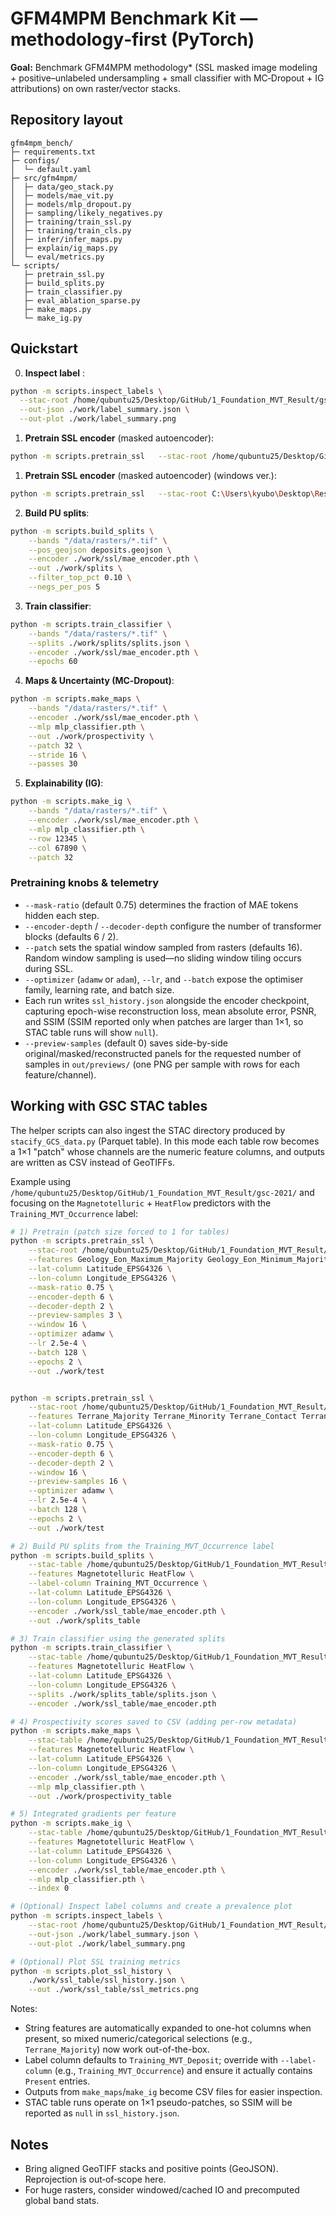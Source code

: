 # GFM4MPM Benchmark Kit — methodology‑first (PyTorch)

**Goal:** Benchmark GFM4MPM methodology* (SSL masked image modeling + positive–unlabeled undersampling + small classifier with MC‑Dropout + IG attributions) on own raster/vector stacks.

## Repository layout
```
gfm4mpm_bench/
├─ requirements.txt
├─ configs/
│  └─ default.yaml
├─ src/gfm4mpm/
│  ├─ data/geo_stack.py
│  ├─ models/mae_vit.py
│  ├─ models/mlp_dropout.py
│  ├─ sampling/likely_negatives.py
│  ├─ training/train_ssl.py
│  ├─ training/train_cls.py
│  ├─ infer/infer_maps.py
│  ├─ explain/ig_maps.py
│  └─ eval/metrics.py
└─ scripts/
   ├─ pretrain_ssl.py
   ├─ build_splits.py
   ├─ train_classifier.py
   ├─ eval_ablation_sparse.py
   ├─ make_maps.py
   └─ make_ig.py
```

## Quickstart

0) **Inspect label** :
```bash
python -m scripts.inspect_labels \
  --stac-root /home/qubuntu25/Desktop/GitHub/1_Foundation_MVT_Result/gsc-2021 \
  --out-json ./work/label_summary.json \
  --out-plot ./work/label_summary.png
```

1) **Pretrain SSL encoder** (masked autoencoder):
```bash
python -m scripts.pretrain_ssl   --stac-root /home/qubuntu25/Desktop/GitHub/1_Foundation_MVT_Result/gsc-2021_temp       --features Gravity_Bouguer_HGM_Worms_Proximity   --check-feature Gravity_Bouguer_HGM_Worms_Proximity       --lat-column Latitude_EPSG4326   --lon-column Longitude_EPSG4326       --mask-ratio 0.75     --encoder-depth 6     --decoder-depth 2  --patch 4   --window 16   --preview-samples 5   --check-image-preproc   --out ./work/test   --epochs 2 --mask-scope patch --skip-nan
```

1) **Pretrain SSL encoder** (masked autoencoder) (windows ver.):
```bash
python -m scripts.pretrain_ssl   --stac-root C:\Users\kyubo\Desktop\Research\Data\1_Stacify\gsc-2021 --features Terrane_Proximity Geology_Period_Maximum_Majority Geology_Period_Minimum_Majority Geology_Lithology_Majority Geology_Lithology_Minority Geology_PassiveMargin_Proximity Geology_BlackShale_Proximity Geology_Fault_Proximity Geology_Paleolatitude_Period_Maximum Geology_Paleolatitude_Period_Minimum Seismic_LAB_Hoggard Seismic_Moho Gravity_GOCE_Differential Gravity_GOCE_MaximumCurve Gravity_GOCE_MinimumCurve Gravity_GOCE_MeanCurve Gravity_GOCE_ShapeIndex Gravity_Bouguer Gravity_Bouguer_HGM Gravity_Bouguer_HGM_Worms_Proximity Gravity_Bouguer_UpCont30km_HGM Gravity_Bouguer_UpCont30km_HGM_Worms_Proximity Magnetic_HGM Magnetic_HGM_Worms_Proximity Magnetic_LongWavelength_HGM Magnetic_LongWavelength_HGM_Worms_Proximity Dict_Sedimentary Dict_Igneous Dict_Metamorphic  --check-feature Magnetic_HGM       --lat-column Latitude_EPSG4326   --lon-column Longitude_EPSG4326       --mask-ratio 0.75     --encoder-depth 6     --decoder-depth 2  --patch 4   --window 16   --preview-samples 5   --check-image-preproc   --out ./work/test   --epochs 30 --mask-scope patch --skip-nan
```

2) **Build PU splits**:
```bash
python -m scripts.build_splits \
    --bands "/data/rasters/*.tif" \
    --pos_geojson deposits.geojson \
    --encoder ./work/ssl/mae_encoder.pth \
    --out ./work/splits \
    --filter_top_pct 0.10 \
    --negs_per_pos 5
```

3) **Train classifier**:
```bash
python -m scripts.train_classifier \
    --bands "/data/rasters/*.tif" \
    --splits ./work/splits/splits.json \
    --encoder ./work/ssl/mae_encoder.pth \
    --epochs 60
```

4) **Maps & Uncertainty (MC‑Dropout)**:
```bash
python -m scripts.make_maps \
    --bands "/data/rasters/*.tif" \
    --encoder ./work/ssl/mae_encoder.pth \
    --mlp mlp_classifier.pth \
    --out ./work/prospectivity \
    --patch 32 \
    --stride 16 \
    --passes 30
```

5) **Explainability (IG)**:
```bash
python -m scripts.make_ig \
    --bands "/data/rasters/*.tif" \
    --encoder ./work/ssl/mae_encoder.pth \
    --mlp mlp_classifier.pth \
    --row 12345 \
    --col 67890 \
    --patch 32
```

### Pretraining knobs & telemetry
- `--mask-ratio` (default 0.75) determines the fraction of MAE tokens hidden each step.
- `--encoder-depth` / `--decoder-depth` configure the number of transformer blocks (defaults 6 / 2).
- `--patch` sets the spatial window sampled from rasters (defaults 16). Random window sampling is used—no sliding window tiling occurs during SSL.
- `--optimizer` (`adamw` or `adam`), `--lr`, and `--batch` expose the optimiser family, learning rate, and batch size.
- Each run writes `ssl_history.json` alongside the encoder checkpoint, capturing epoch-wise reconstruction loss, mean absolute error, PSNR, and SSIM (SSIM reported only when patches are larger than 1×1, so STAC table runs will show `null`).
- `--preview-samples` (default 0) saves side-by-side original/masked/reconstructed panels for the requested number of samples in `out/previews/` (one PNG per sample with rows for each feature/channel).

## Working with GSC STAC tables
The helper scripts can also ingest the STAC directory produced by
`stacify_GCS_data.py` (Parquet table). In this mode each table row becomes a
1×1 "patch" whose channels are the numeric feature columns, and outputs are
written as CSV instead of GeoTIFFs.

Example using `/home/qubuntu25/Desktop/GitHub/1_Foundation_MVT_Result/gsc-2021/` and focusing on the
`Magnetotelluric` + `HeatFlow` predictors with the `Training_MVT_Occurrence`
label:

```bash
# 1) Pretrain (patch size forced to 1 for tables)
python -m scripts.pretrain_ssl \
    --stac-root /home/qubuntu25/Desktop/GitHub/1_Foundation_MVT_Result/gsc-2021 \
    --features Geology_Eon_Maximum_Majority Geology_Eon_Minimum_Majority Geology_Era_Maximum_Majority Geology_Era_Minimum_Majority Geology_Period_Maximum_Majority Geology_Period_Minimum_Majority Geology_Period_Contact Geology_Lithology_Majority Geology_Lithology_Contact Seismic_LAB_Hoggard Seismic_LAB_Priestley Seismic_Moho Seismic_Moho_GEMMA Seismic_Moho_Szwillus Seismic_Velocity_050km Seismic_Velocity_100km Seismic_Velocity_150km Seismic_Velocity_200km Gravity_GOCE_Differential Gravity_GOCE_MaximumCurve Gravity_GOCE_MinimumCurve Gravity_GOCE_MeanCurve Gravity_GOCE_ShapeIndex Gravity_Bouguer Gravity_Bouguer_BGI Gravity_Bouguer_HGM Gravity_Bouguer_HGM_Worms_Proximity Gravity_Bouguer_UpCont30km Gravity_Bouguer_UpCont30km_HGM Gravity_Bouguer_UpCont30km_HGM_Worms_Proximity Magnetic_RTP Magnetic_EMAG2v3 Magnetic_EMAG2v3_CuriePoint Magnetic_1VD Magnetic_HGM Magnetic_HGM_Worms_Proximity Magnetic_LongWavelength_HGM Magnetic_LongWavelength_HGM_Worms_Proximity HeatFlow Magnetotelluric Litmod_Density_Asthenosphere Litmod_Density_Crust Litmod_Density_Lithosphere Crust1_Type Crust1_CrustalThickness Crust1_SedimentThickness \
    --lat-column Latitude_EPSG4326 \
    --lon-column Longitude_EPSG4326 \
    --mask-ratio 0.75 \
    --encoder-depth 6 \
    --decoder-depth 2 \
    --preview-samples 3 \
    --window 16 \
    --optimizer adamw \
    --lr 2.5e-4 \
    --batch 128 \
    --epochs 2 \
    --out ./work/test


python -m scripts.pretrain_ssl \
    --stac-root /home/qubuntu25/Desktop/GitHub/1_Foundation_MVT_Result/gsc-2021 \
    --features Terrane_Majority Terrane_Minority Terrane_Contact Terrane_Proximity Geology_Eon_Maximum_Majority Geology_Eon_Maximum_Minority Geology_Eon_Minimum_Majority Geology_Eon_Minimum_Minority Geology_Era_Maximum_Majority Geology_Era_Maximum_Minority Geology_Era_Minimum_Majority Geology_Era_Minimum_Minority Geology_Period_Maximum_Majority Geology_Period_Maximum_Minority Geology_Period_Minimum_Majority Geology_Period_Minimum_Minority Geology_Period_Contact Geology_Lithology_Majority Geology_Lithology_Minority Geology_Lithology_Contact Geology_Dictionary_Alkalic Geology_Dictionary_Anatectic Geology_Dictionary_Calcareous Geology_Dictionary_Carbonaceous Geology_Dictionary_Cherty Geology_Dictionary_CoarseClastic Geology_Dictionary_Evaporitic Geology_Dictionary_Felsic Geology_Dictionary_FineClastic Geology_Dictionary_Gneissose Geology_Dictionary_Igneous Geology_Dictionary_Intermediate Geology_Dictionary_Pegmatitic Geology_Dictionary_RedBed Geology_Dictionary_Schistose Geology_Dictionary_Sedimentary Geology_Dictionary_UltramaficMafic Geology_PassiveMargin_Proximity Geology_BlackShale_Proximity Geology_Fault_Proximity Geology_CoverThickness Geology_Paleolongitude_Period_Maximum Geology_Paleolongitude_Period_Minimum Geology_Paleolatitude_Period_Maximum Geology_Paleolatitude_Period_Minimum Seismic_LAB_Hoggard Seismic_LAB_Priestley Seismic_Moho Seismic_Moho_GEMMA Seismic_Moho_Szwillus Seismic_Velocity_050km Seismic_Velocity_100km Seismic_Velocity_150km Seismic_Velocity_200km Gravity_GOCE_Differential Gravity_GOCE_MaximumCurve Gravity_GOCE_MinimumCurve Gravity_GOCE_MeanCurve Gravity_GOCE_ShapeIndex Gravity_Bouguer Gravity_Bouguer_BGI Gravity_Bouguer_HGM Gravity_Bouguer_HGM_Worms_Proximity Gravity_Bouguer_UpCont30km Gravity_Bouguer_UpCont30km_HGM Gravity_Bouguer_UpCont30km_HGM_Worms_Proximity Magnetic_RTP Magnetic_EMAG2v3 Magnetic_EMAG2v3_CuriePoint Magnetic_1VD Magnetic_HGM Magnetic_HGM_Worms_Proximity Magnetic_LongWavelength_HGM Magnetic_LongWavelength_HGM_Worms_Proximity HeatFlow Magnetotelluric Litmod_Density_Asthenosphere Litmod_Density_Crust Litmod_Density_Lithosphere Crust1_Type Crust1_CrustalThickness Crust1_SedimentThickness \
    --lat-column Latitude_EPSG4326 \
    --lon-column Longitude_EPSG4326 \
    --mask-ratio 0.75 \
    --encoder-depth 6 \
    --decoder-depth 2 \
    --window 16 \
    --preview-samples 16 \
    --optimizer adamw \
    --lr 2.5e-4 \
    --batch 128 \
    --epochs 2 \
    --out ./work/test

# 2) Build PU splits from the Training_MVT_Occurrence label
python -m scripts.build_splits \
    --stac-table /home/qubuntu25/Desktop/GitHub/1_Foundation_MVT_Result/gsc-2021/assets/tables/2021_Table04_Datacube.parquet \
    --features Magnetotelluric HeatFlow \
    --label-column Training_MVT_Occurrence \
    --lat-column Latitude_EPSG4326 \
    --lon-column Longitude_EPSG4326 \
    --encoder ./work/ssl_table/mae_encoder.pth \
    --out ./work/splits_table

# 3) Train classifier using the generated splits
python -m scripts.train_classifier \
    --stac-table /home/qubuntu25/Desktop/GitHub/1_Foundation_MVT_Result/gsc-2021/assets/tables/2021_Table04_Datacube.parquet \
    --features Magnetotelluric HeatFlow \
    --lat-column Latitude_EPSG4326 \
    --lon-column Longitude_EPSG4326 \
    --splits ./work/splits_table/splits.json \
    --encoder ./work/ssl_table/mae_encoder.pth

# 4) Prospectivity scores saved to CSV (adding per-row metadata)
python -m scripts.make_maps \
    --stac-table /home/qubuntu25/Desktop/GitHub/1_Foundation_MVT_Result/gsc-2021/assets/tables/2021_Table04_Datacube.parquet \
    --features Magnetotelluric HeatFlow \
    --lat-column Latitude_EPSG4326 \
    --lon-column Longitude_EPSG4326 \
    --encoder ./work/ssl_table/mae_encoder.pth \
    --mlp mlp_classifier.pth \
    --out ./work/prospectivity_table

# 5) Integrated gradients per feature
python -m scripts.make_ig \
    --stac-table /home/qubuntu25/Desktop/GitHub/1_Foundation_MVT_Result/gsc-2021/assets/tables/2021_Table04_Datacube.parquet \
    --features Magnetotelluric HeatFlow \
    --lat-column Latitude_EPSG4326 \
    --lon-column Longitude_EPSG4326 \
    --encoder ./work/ssl_table/mae_encoder.pth \
    --mlp mlp_classifier.pth \
    --index 0

# (Optional) Inspect label columns and create a prevalence plot
python -m scripts.inspect_labels \
    --stac-root /home/qubuntu25/Desktop/GitHub/1_Foundation_MVT_Result/gsc-2021 \
    --out-json ./work/label_summary.json \
    --out-plot ./work/label_summary.png

# (Optional) Plot SSL training metrics
python -m scripts.plot_ssl_history \
    ./work/ssl_table/ssl_history.json \
    --out ./work/ssl_table/ssl_metrics.png
```

Notes:
- String features are automatically expanded to one-hot columns when present, so mixed numeric/categorical selections (e.g., `Terrane_Majority`) now work out-of-the-box.
- Label column defaults to `Training_MVT_Deposit`; override with `--label-column` (e.g., `Training_MVT_Occurrence`) and ensure it actually contains `Present` entries.
- Outputs from `make_maps`/`make_ig` become CSV files for easier inspection.
- STAC table runs operate on 1×1 pseudo-patches, so SSIM will be reported as `null` in `ssl_history.json`.

## Notes
- Bring aligned GeoTIFF stacks and positive points (GeoJSON). Reprojection is out‑of‑scope here.
- For huge rasters, consider windowed/cached IO and precomputed global band stats.
